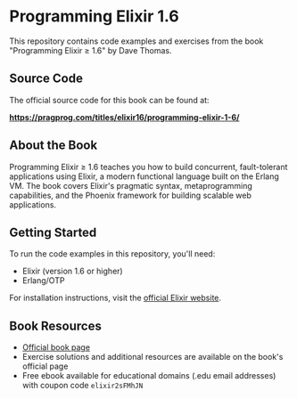 # Programming Elixir 1.6

This repository contains code examples and exercises from the book "Programming Elixir ≥ 1.6" by Dave Thomas.

## Source Code

The official source code for this book can be found at:

**https://pragprog.com/titles/elixir16/programming-elixir-1-6/**

## About the Book

Programming Elixir ≥ 1.6 teaches you how to build concurrent, fault-tolerant applications using Elixir, a modern functional language built on the Erlang VM. The book covers Elixir's pragmatic syntax, metaprogramming capabilities, and the Phoenix framework for building scalable web applications.

## Getting Started

To run the code examples in this repository, you'll need:

- Elixir (version 1.6 or higher)
- Erlang/OTP

For installation instructions, visit the [official Elixir website](https://elixir-lang.org/install.html).

## Book Resources

- [Official book page](https://pragprog.com/titles/elixir16/programming-elixir-1-6/)
- Exercise solutions and additional resources are available on the book's official page
- Free ebook available for educational domains (.edu email addresses) with coupon code `elixir2sFMhJN`

